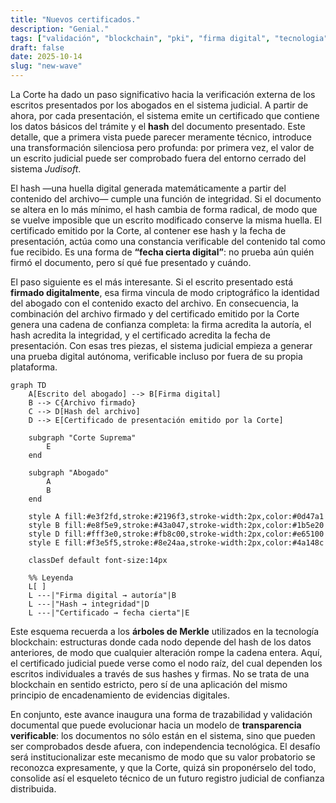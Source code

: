 ```yaml
---
title: "Nuevos certificados."
description: "Genial."
tags: ["validación", "blockchain", "pki", "firma digital", "tecnologia"]
draft: false
date: 2025-10-14
slug: "new-wave"
---
```


La Corte ha dado un paso significativo hacia la verificación externa de los escritos presentados por los abogados en el sistema judicial. A partir de ahora, por cada presentación, el sistema emite un certificado que contiene los datos básicos del trámite y el **hash** del documento presentado. Este detalle, que a primera vista puede parecer meramente técnico, introduce una transformación silenciosa pero profunda: por primera vez, el valor de un escrito judicial puede ser comprobado fuera del entorno cerrado del sistema *Judisoft*.

El hash —una huella digital generada matemáticamente a partir del contenido del archivo— cumple una función de integridad. Si el documento se altera en lo más mínimo, el hash cambia de forma radical, de modo que se vuelve imposible que un escrito modificado conserve la misma huella. El certificado emitido por la Corte, al contener ese hash y la fecha de presentación, actúa como una constancia verificable del contenido tal como fue recibido. Es una forma de **“fecha cierta digital”**: no prueba aún quién firmó el documento, pero sí qué fue presentado y cuándo.

El paso siguiente es el más interesante. Si el escrito presentado está **firmado digitalmente**, esa firma vincula de modo criptográfico la identidad del abogado con el contenido exacto del archivo. En consecuencia, la combinación del archivo firmado y del certificado emitido por la Corte genera una cadena de confianza completa: la firma acredita la autoría, el hash acredita la integridad, y el certificado acredita la fecha de presentación. Con esas tres piezas, el sistema judicial empieza a generar una prueba digital autónoma, verificable incluso por fuera de su propia plataforma.

```mermaid
graph TD
    A[Escrito del abogado] --> B[Firma digital]
    B --> C{Archivo firmado}
    C --> D[Hash del archivo]
    D --> E[Certificado de presentación emitido por la Corte]
    
    subgraph "Corte Suprema"
        E
    end

    subgraph "Abogado"
        A
        B
    end

    style A fill:#e3f2fd,stroke:#2196f3,stroke-width:2px,color:#0d47a1
    style B fill:#e8f5e9,stroke:#43a047,stroke-width:2px,color:#1b5e20
    style D fill:#fff3e0,stroke:#fb8c00,stroke-width:2px,color:#e65100
    style E fill:#f3e5f5,stroke:#8e24aa,stroke-width:2px,color:#4a148c

    classDef default font-size:14px

    %% Leyenda
    L[ ]
    L ---|"Firma digital → autoría"|B
    L ---|"Hash → integridad"|D
    L ---|"Certificado → fecha cierta"|E

```
Este esquema recuerda a los **árboles de Merkle** utilizados en la tecnología blockchain: estructuras donde cada nodo depende del hash de los datos anteriores, de modo que cualquier alteración rompe la cadena entera. Aquí, el certificado judicial puede verse como el nodo raíz, del cual dependen los escritos individuales a través de sus hashes y firmas. No se trata de una blockchain en sentido estricto, pero sí de una aplicación del mismo principio de encadenamiento de evidencias digitales.

En conjunto, este avance inaugura una forma de trazabilidad y validación documental que puede evolucionar hacia un modelo de **transparencia verificable**: los documentos no sólo están en el sistema, sino que pueden ser comprobados desde afuera, con independencia tecnológica. El desafío será institucionalizar este mecanismo de modo que su valor probatorio se reconozca expresamente, y que la Corte, quizá sin proponérselo del todo, consolide así el esqueleto técnico de un futuro registro judicial de confianza distribuida.
